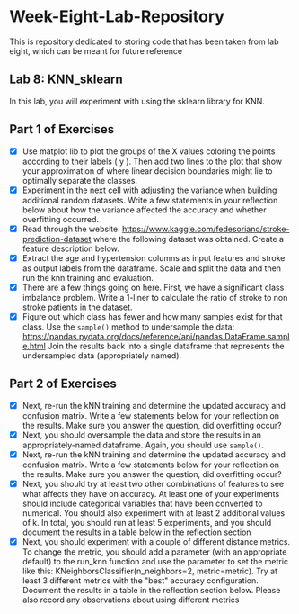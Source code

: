 # Week-Eight-Lab-Repository
This is repository dedicated to storing code that has been taken from lab eight, which can be meant for future reference

## Lab 8: KNN_sklearn
In this lab, you will experiment with using the sklearn library for KNN.

## Part 1 of Exercises
- [x] Use matplot lib to plot the groups of the X values coloring the points according to their labels ( y ). Then add two lines to the plot that
  show your approximation of where linear decision boundaries might lie to optimally separate the classes.
- [x] Experiment in the next cell with adjusting the variance when building additional random datasets. Write a few statements in your
  reflection below about how the variance affected the accuracy and whether overfitting occurred.
- [x] Read through the website: https://www.kaggle.com/fedesoriano/stroke-prediction-dataset where the following dataset was obtained.
  Create a feature description below.
- [x] Extract the age and hypertension columns as input features and stroke as output labels from the dataframe. Scale and split the data and
  then run the knn training and evaluation.
- [x] There are a few things going on here. First, we have a significant class imbalance problem. Write a 1-liner to calculate the ratio of stroke
  to non stroke patients in the dataset.
- [x] Figure out which class has fewer and how many samples exist for that class. Use the `sample()` method to undersample the data:
  https://pandas.pydata.org/docs/reference/api/pandas.DataFrame.sample.html Join the results back into a single dataframe that
  represents the undersampled data (appropriately named).

## Part 2 of Exercises
- [x] Next, re-run the kNN training and determine the updated accuracy and confusion matrix. Write a few statements below for your reflection
  on the results. Make sure you answer the question, did overfitting occur?
- [x] Next, you should oversample the data and store the results in an appropriately-named dataframe. Again, you should use `sample()`.
- [x] Next, re-run the kNN training and determine the updated accuracy and confusion matrix. Write a few statements below for your reflection
  on the results. Make sure you answer the question, did overfitting occur?
- [x] Next, you should try at least two other combinations of features to see what affects they have on accuracy. At least one of your
  experiments should include categorical variables that have been converted to numerical. You should also experiment with at least 2
  additional values of k. In total, you should run at least 5 experiments, and you should document the results in a table below in the
  reflection section
- [x] Next, you should experiment with a couple of different distance metrics. To change the metric, you should add a parameter (with an
  appropriate default) to the run_knn function and use the parameter to set the metric like this:
  KNeighborsClassifier(n_neighbors=2, metric=metric). Try at least 3 different metrics with the "best" accuracy configuration. Document the results in a table in the reflection section below.
  Please also record any observations about using different metrics